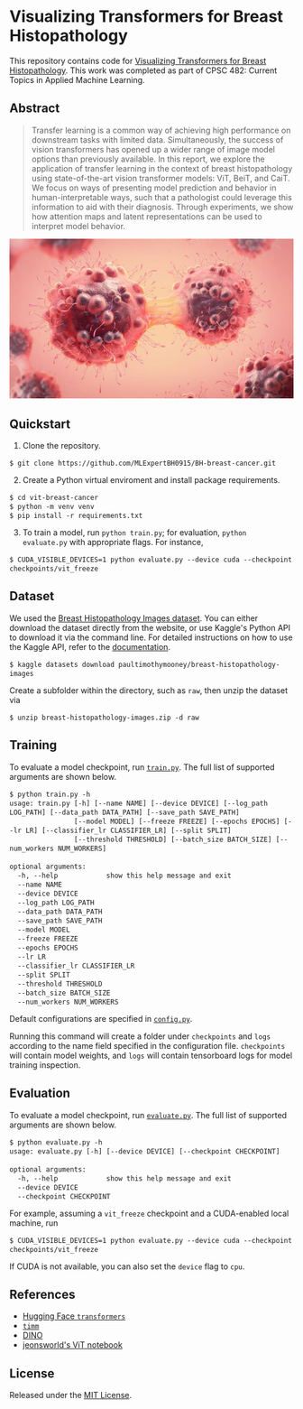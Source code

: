 # Visualizing Transformers for Breast Histopathology

This repository contains code for [Visualizing Transformers for Breast Histopathology](https://drive.google.com/file/d/17HaJxCmchwcg4xLCqWnTUcLywWJlF4tj/view?usp=sharing). This work was completed as part of CPSC 482: Current Topics in Applied Machine Learning.

## Abstract

> Transfer learning is a common way of achieving high performance on downstream tasks with limited data. Simultaneously, the success of vision transformers has opened up a wider range of image model options than previously available. In this report, we explore the application of transfer learning in the context of breast histopathology using state-of-the-art vision transformer models: ViT, BeiT, and CaiT. We focus on ways of presenting model prediction and behavior in human-interpretable ways, such that a pathologist could leverage this information to aid with their diagnosis. Through experiments, we show how attention maps and latent representations can be used to interpret model behavior.

<p>
    <img src="./1.png" stype="aline:center"/>
</p>

## Quickstart

1. Clone the repository.

```
$ git clone https://github.com/MLExpertBH0915/BH-breast-cancer.git
```

2. Create a Python virtual enviroment and install package requirements.

```
$ cd vit-breast-cancer
$ python -m venv venv
$ pip install -r requirements.txt
```

3. To train a model, run `python train.py`; for evaluation, `python evaluate.py` with appropriate flags. For instance,

```
$ CUDA_VISIBLE_DEVICES=1 python evaluate.py --device cuda --checkpoint checkpoints/vit_freeze
```

## Dataset

We used the [Breast Histopathology Images dataset](https://www.kaggle.com/paultimothymooney/breast-histopathology-images). You can either download the dataset directly from the website, or use Kaggle's Python API to download it via the command line. For detailed instructions on how to use the Kaggle API, refer to the [documentation](https://www.kaggle.com/docs/api).

```
$ kaggle datasets download paultimothymooney/breast-histopathology-images
```

Create a subfolder within the directory, such as `raw`, then unzip the dataset via

```
$ unzip breast-histopathology-images.zip -d raw
```

## Training

To evaluate a model checkpoint, run [`train.py`](train.py). The full list of supported arguments are shown below.

```
$ python train.py -h
usage: train.py [-h] [--name NAME] [--device DEVICE] [--log_path LOG_PATH] [--data_path DATA_PATH] [--save_path SAVE_PATH]
                [--model MODEL] [--freeze FREEZE] [--epochs EPOCHS] [--lr LR] [--classifier_lr CLASSIFIER_LR] [--split SPLIT]
                [--threshold THRESHOLD] [--batch_size BATCH_SIZE] [--num_workers NUM_WORKERS]

optional arguments:
  -h, --help            show this help message and exit
  --name NAME
  --device DEVICE
  --log_path LOG_PATH
  --data_path DATA_PATH
  --save_path SAVE_PATH
  --model MODEL
  --freeze FREEZE
  --epochs EPOCHS
  --lr LR
  --classifier_lr CLASSIFIER_LR
  --split SPLIT
  --threshold THRESHOLD
  --batch_size BATCH_SIZE
  --num_workers NUM_WORKERS
```

Default configurations are specified in [`config.py`](config.py).

Running this command will create a folder under `checkpoints` and `logs` according to the name field specified in the configuration file. `checkpoints` will contain model weights, and `logs` will contain tensorboard logs for model training inspection.

## Evaluation

To evaluate a model checkpoint, run [`evaluate.py`](evaluate.py). The full list of supported arguments are shown below.

```
$ python evaluate.py -h
usage: evaluate.py [-h] [--device DEVICE] [--checkpoint CHECKPOINT]

optional arguments:
  -h, --help            show this help message and exit
  --device DEVICE
  --checkpoint CHECKPOINT
```

For example, assuming a `vit_freeze` checkpoint and a CUDA-enabled local machine, run

```
$ CUDA_VISIBLE_DEVICES=1 python evaluate.py --device cuda --checkpoint checkpoints/vit_freeze
```

If CUDA is not available, you can also set the `device` flag to `cpu`.

## References

- [Hugging Face `transformers`](https://github.com/huggingface/transformers)
- [`timm`](https://github.com/rwightman/pytorch-image-models)
- [DINO](https://github.com/facebookresearch/dino)
- [jeonsworld's ViT notebook](https://github.com/jeonsworld/ViT-pytorch/blob/main/visualize_attention_map.ipynb)

## License

Released under the [MIT License](LICENSE).

